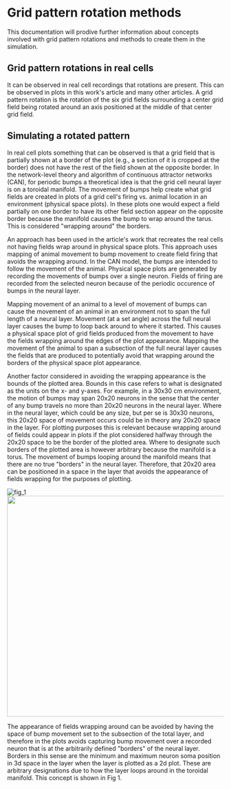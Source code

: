 Grid pattern rotation methods
=============================

This documentation will prodive further information about concepts involved with grid pattern rotations and methods to create them in the simulation.

## Grid pattern rotations in real cells

It can be observed in real cell recordings that rotations are present. This can be observed in plots in this work's article and many other articles. A grid pattern rotation is the rotation of the six grid fields surrounding a center grid field being rotated around an axis positioned at the middle of that center grid field.

## Simulating a rotated pattern

In real cell plots something that can be observed is that a grid field that is partially shown at a border of the plot (e.g., a section of it is cropped at the border) does not have the rest of the field shown at the opposite border. In the network-level theory and algorithm of continuous attractor networks (CAN), for periodic bumps a theoretical idea is that the grid cell neural layer is on a toroidal manifold. The movement of bumps help create what grid fields are created in plots of a grid cell's firing vs. animal location in an environment (physical space plots). In these plots one would expect a field partially on one border to have its other field section appear on the opposite border because the manifold causes the bump to wrap around the tarus. This is considered "wrapping around" the borders.

An approach has been used in the article's work that recreates the real cells not having fields wrap around in physical space plots. This approach uses mapping of animal movement to bump movement to create field firing that avoids the wrapping around. In the CAN model, the bumps are intended to follow the movement of the animal. Physical space plots are generated by recording the movements of bumps over a single neuron. Fields of firing are recorded from the selected neuron because of the periodic occurence of bumps in the neural layer.

Mapping movement of an animal to a level of movement of bumps can cause the movement of an animal in an environment not to span the full length of a neural layer. Movement (at a set angle) across the full neural layer causes the bump to loop back around to where it started. This causes a physical space plot of grid fields produced from the movement to have the fields wrapping around the edges of the plot appearance. Mapping the movement of the animal to span a subsection of the full neural layer causes the fields that are produced to potentially avoid that wrapping around the borders of the physical space plot appearance.

Another factor considered in avoiding the wrapping appearance is the bounds of the plotted area. Bounds in this case refers to what is designated as the units on the x- and y-axes. For example, in a 30x30 cm environment, the motion of bumps may span 20x20 neurons in the sense that the center of any bump travels no more than 20x20 neurons in the neural layer. Where in the neural layer, which could be any size, but per se is 30x30 neurons, this 20x20 space of movement occurs could be in theory any 20x20 space in the layer. For plotting purposes this is relevant because wrapping around of fields could appear in plots if the plot considered halfway through the 20x20 space to be the border of the plotted area. Where to designate such borders of the plotted area is however arbitrary because the manifold is a torus. The movement of bumps looping around the manifold means that there are no true "borders" in the neural layer. Therefore, that 20x20 area can be positioned in a space in the layer that avoids the appearance of fields wrapping for the purposes of plotting.

![fig_1](https://github.com/Hippocampome-Org/hco_dev_docs/blob/master/media/neuron_space.png?raw=true)
<img src="https://github.com/Hippocampome-Org/hco_dev_docs/blob/master/media/neuron_space.png?raw=true"  width="512" height="512">

The appearance of fields wrapping around can be avoided by having the space of bump movement set to the subsection of the total layer, and therefore in the plots avoids capturing bump movement over a recorded neuron that is at the arbitrarily defined "borders" of the neural layer. Borders in this sense are the minimum and maximum neuron soma position in 3d space in the layer when the layer is plotted as a 2d plot. These are arbitrary designations due to how the layer loops around in the toroidal manifold. This concept is shown in Fig 1.